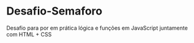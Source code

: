 # Desafio-Semaforo
Desafio para por em prática lógica e funções em JavaScript juntamente com HTML + CSS
